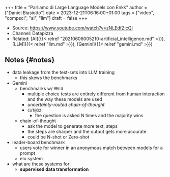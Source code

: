 +++
title = "Parliamo di Large Language Models con Enkk"
author = ["Daniel Biasiotto"]
date = 2023-12-21T06:16:00+01:00
tags = ["video", "compsci", "ai", "llm"]
draft = false
+++

-   Source: <https://www.youtube.com/watch?v=zNLEdfZlcQI>
-   Channel: Datapizza
-   Related: [AI]({{< relref "20210606005210-artificial_intelligence.md" >}}), [LLM]({{< relref "llm.md" >}}), [Gemini]({{< relref "gemini.md" >}})


## Notes {#notes}

-   data leakage from the test-sets into LLM training
    -   this skews the benchmarks
-   Gemini
    -   benchmarks w/ `MMLU`
        -   multiple choice tests are entirely different from human interaction and the way these models are used
        -   _uncertainty-routed chain-of-thought_
        -   `CoT@32`
            -   the question is asked N times and the majority wins
    -   chain-of-thought
        -   ask the model to generate more text, steps
        -   the steps are sharper and the output gets more accurate
        -   could be N-shot or Zero-shot
-   leader-board benchmark
    -   users vote for winner in an anonymous match between models for a prompt
    -   elo system
-   what are these systems for:
    -   **supervised data transformation**
